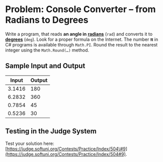# Problem: Console Converter – from Radians to Degrees

Write a program, that reads **an angle in** [**radians**](https://en.wikipedia.org/wiki/Radian) (`rad`) and converts it to [**degrees**](https://en.wikipedia.org/wiki/Degree_\(angle\)) (`deg`). Look for a proper formula on the Internet. The number **π** in C\# programs is available through `Math.PI`. Round the result to the nearest integer using the `Math.Round(…)` method.

## Sample Input and Output

| Input | Output |
| --- | --- |
| 3.1416 | 180 |
| 6.2832 | 360 |
| 0.7854 | 45 |
| 0.5236 | 30 |

## Testing in the Judge System

Test your solution here: [https://judge.softuni.org/Contests/Practice/Index/504\#9](https://judge.softuni.org/Contests/Practice/Index/504#9).
